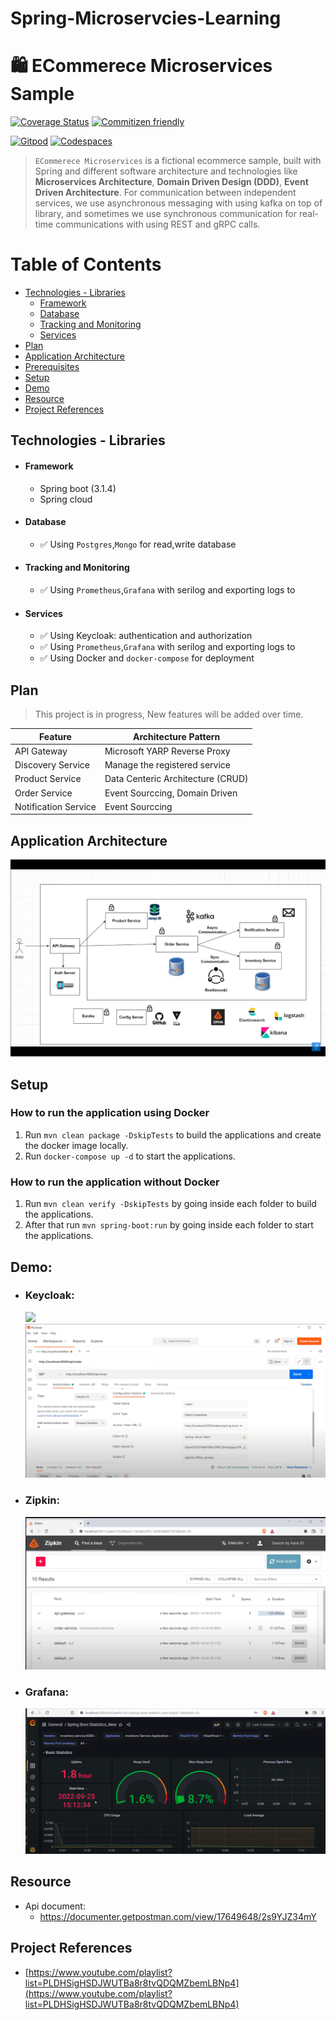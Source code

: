 # Spring-Microservcies-Learning
# 🛍️ ECommerece Microservices Sample

[![Coverage Status](https://img.shields.io/coverallsCoverage/github/mehdihadeli/ecommerce-microservices?style=for-the-badge&logo=coveralls&label=Code%20Coverage&logoColor=white)](https://coveralls.io/github/mehdihadeli/ecommerce-microservices)
[![Commitizen friendly](https://img.shields.io/badge/commitizen-friendly-brightgreen.svg?logoColor=white&style=for-the-badge)](http://commitizen.github.io/cz-cli/)

[![Gitpod](https://img.shields.io/static/v1?style=for-the-badge&message=Open%20in%20Gitpod&color=222222&logo=Gitpod&logoColor=FFAE33&label=)](https://gitpod.io/https://github.com/mehdihadeli/ecommerce-microservices)
[![Codespaces](https://img.shields.io/static/v1?style=for-the-badge&message=Open%20in%20GitHub%20Codespaces&color=181717&logo=GitHub&logoColor=FFFFFF&label=)](https://mehdihadeli-humble-space-couscous-5x5pqwwjx5c7664.github.dev)

> `ECommerece Microservices` is a fictional ecommerce sample, built with Spring and different software architecture and technologies like **Microservices Architecture**, **Domain Driven Design (DDD)**, **Event Driven Architecture**. For communication between independent services, we use asynchronous messaging with using kafka on top of library, and sometimes we use synchronous communication for real-time communications with using REST and gRPC calls.


# Table of Contents


- [Technologies - Libraries](#technologies---libraries)
  - [Framework](#framework)
  - [Database](#database)
  - [Tracking and Monitoring](#tracking-and-monitoring)
  - [Services](#services)
- [Plan](#plan)
- [Application Architecture](#application-architecture)
- [Prerequisites](#prerequisites)
- [Setup](#setup)
- [Demo](#demo)
- [Resource](#resource)
- [Project References](#project-references)




                                                                                                                                          

## Technologies - Libraries
- #### Framework
    - Spring boot (3.1.4)
    - Spring cloud

- #### Database
    - ✅ Using `Postgres`,`Mongo` for read,write database 
- #### Tracking and Monitoring
    - ✅ Using `Prometheus`,`Grafana` with serilog and exporting logs to 
- #### Services
    - ✅ Using Keycloak: authentication and authorization
    - ✅ Using `Prometheus`,`Grafana` with serilog and exporting logs to 
    - ✅ Using Docker and `docker-compose` for deployment



## Plan

> This project is in progress, New features will be added over time.

| Feature          | Architecture Pattern                                                                         
| ---------------- | ------------------------------------- 
| API Gateway      | Microsoft YARP Reverse Proxy  
| Discovery Service | Manage the registered service       
| Product Service | Data Centeric Architecture (CRUD)                              
| Order Service    | Event Sourccing, Domain Driven                                                            | Inventory Service    | Event Sourccing, Domain Driven                                                  
| Notification Service | Event Sourccing   
                                          



## Application Architecture
![](./assets/Microservices-Architecture.png)

## Setup
### How to run the application using Docker

1. Run `mvn clean package -DskipTests` to build the applications and create the docker image locally.
2. Run `docker-compose up -d` to start the applications.

### How to run the application without Docker

1. Run `mvn clean verify -DskipTests` by going inside each folder to build the applications.
2. After that run `mvn spring-boot:run` by going inside each folder to start the applications.


## Demo:
- ### Keycloak:
    ![](./assets/keycloack.png)
    ![](./assets/keycloack-postman.png)
- ### Zipkin:
    ![](./assets/Zipkin.png)
- ### Grafana:
    ![](./assets/grafana.png)




## Resource
- Api document: 
    - https://documenter.getpostman.com/view/17649648/2s9YJZ34mY

## Project References

- [https://www.youtube.com/playlist?list=PLDHSigHSDJWUTBa8r8tvQDQMZbemLBNp4](https://www.youtube.com/playlist?list=PLDHSigHSDJWUTBa8r8tvQDQMZbemLBNp4)


